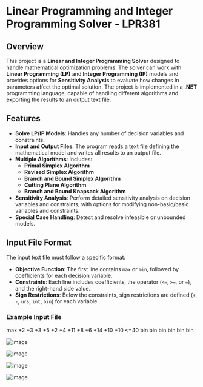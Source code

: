 # Linear Programming and Integer Programming Solver - LPR381

## Overview
This project is a **Linear and Integer Programming Solver** designed to handle mathematical optimization problems. The solver can work with **Linear Programming (LP)** and **Integer Programming (IP)** models and provides options for **Sensitivity Analysis** to evaluate how changes in parameters affect the optimal solution. The project is implemented in a **.NET** programming language, capable of handling different algorithms and exporting the results to an output text file.

## Features
- **Solve LP/IP Models**: Handles any number of decision variables and constraints.
- **Input and Output Files**: The program reads a text file defining the mathematical model and writes all results to an output file.
- **Multiple Algorithms**: Includes:
  - **Primal Simplex Algorithm**
  - **Revised Simplex Algorithm**
  - **Branch and Bound Simplex Algorithm**
  - **Cutting Plane Algorithm**
  - **Branch and Bound Knapsack Algorithm**
- **Sensitivity Analysis**: Perform detailed sensitivity analysis on decision variables and constraints, with options for modifying non-basic/basic variables and constraints.
- **Special Case Handling**: Detect and resolve infeasible or unbounded models.

## Input File Format
The input text file must follow a specific format:
- **Objective Function**: The first line contains `max` or `min`, followed by coefficients for each decision variable.
- **Constraints**: Each line includes coefficients, the operator (`<=`, `>=`, or `=`), and the right-hand side value.
- **Sign Restrictions**: Below the constraints, sign restrictions are defined (`+`, `-`, `urs`, `int`, `bin`) for each variable.

### Example Input File

max +2 +3 +3 +5 +2 +4
+11 +8 +6 +14 +10 +10 <=40
bin bin bin bin bin bin

![image](https://github.com/user-attachments/assets/9c9b12f2-e275-4578-8086-a2a7226bc30f)

![image](https://github.com/user-attachments/assets/e547b5fc-a6f0-42c3-a2cc-4df65f849f22)

![image](https://github.com/user-attachments/assets/7a44d1f3-fce5-4281-9b82-0c15173b16f3)

![image](https://github.com/user-attachments/assets/d344863f-13ab-4599-9d4f-11dbed1f7ba9)
